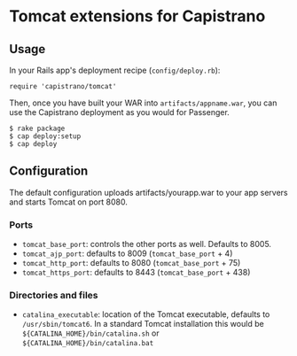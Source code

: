# Tomcat extensions for Capistrano


## Usage

In your Rails app's deployment recipe (`config/deploy.rb`):

    require 'capistrano/tomcat'

Then, once you have built your WAR into `artifacts/appname.war`,
you can use the Capistrano deployment as you would for Passenger.

    $ rake package
    $ cap deploy:setup
    $ cap deploy

## Configuration

The default configuration uploads artifacts/yourapp.war to your app
servers and starts Tomcat on port 8080.

### Ports
* `tomcat_base_port`: controls the other ports as well. Defaults to 8005.
* `tomcat_ajp_port`: defaults to 8009 (`tomcat_base_port` + 4)
* `tomcat_http_port`: defaults to 8080 (`tomcat_base_port` + 75)
* `tomcat_https_port`: defaults to 8443 (`tomcat_base_port` + 438)

### Directories and files
* `catalina_executable`: location of the Tomcat executable, defaults to `/usr/sbin/tomcat6`.  In a standard Tomcat installation this would be `${CATALINA_HOME}/bin/catalina.sh` or `${CATALINA_HOME}/bin/catalina.bat`

